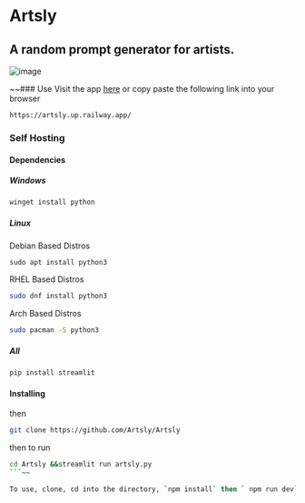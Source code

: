 # Artsly
## A random prompt generator for artists.

![image](https://user-images.githubusercontent.com/83363242/189715299-f9846285-a0a7-4b85-acd2-bb850742e95c.png)


~~### Use
Visit the app [here](https://artsly.up.railway.app/) or copy paste the following link into your browser
```url
https://artsly.up.railway.app/
```

### Self Hosting

#### Dependencies
##### Windows
```bash
winget install python
```
##### Linux
Debian Based Distros
```
sudo apt install python3
```
RHEL Based Distros
```bash
sudo dnf install python3
```
Arch Based Distros
```bash
sudo pacman -S python3
```
##### All
```bash
pip install streamlit
```
#### Installing
then
```bash
git clone https://github.com/Artsly/Artsly
```
then to run
```bash
cd Artsly &&streamlit run artsly.py
```~~

To use, clone, cd into the directory, `npm install` then ` npm run dev`
